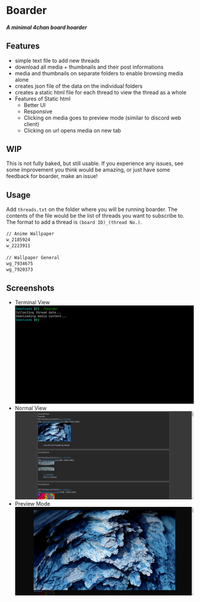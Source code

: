 # Boarder
##### A minimal 4chan board hoarder

## Features
- simple text file to add new threads
- download all media + thumbnails and their post informations
- media and thumbnails on separate folders to enable browsing media alone
- creates json file of the data on the individual folders
- creates a static html file for each thread to view the thread as a whole
- Features of Static html
    - Better UI
    - Responsive
    - Clicking on media goes to preview mode (similar to discord web client)
    - Clicking on url opens media on new tab

## WIP
This is not fully baked, but still usable. If you experience any issues, 
see some improvement you think would be amazing, or just have some feedback 
for boarder, make an issue!

## Usage
Add `threads.txt` on the folder where you will be running boarder. The 
contents of the file would be the list of threads you want to subscribe to.
The format to add a thread is `(board ID)_(thread No.)`.
```
// Anime Wallpaper
w_2185924
w_2223911

// Wallpaper General
wg_7934675
wg_7920373
```

## Screenshots
- Terminal View
![Terminal](./screenshots/terminal.png "Terminal")
- Normal View
![Normal Mode](./screenshots/normal_mode.png "Normal Mode")
- Preview Mode
![Preview Mode](./screenshots/preview_mode.png "Preview Mode")
